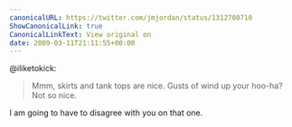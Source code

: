 ```yaml
---
canonicalURL: https://twitter.com/jmjordan/status/1312700710
ShowCanonicalLink: true
CanonicalLinkText: View original on
date: 2009-03-11T21:11:55+00:00
---
```

@iliketokick:

> Mmm, skirts and tank tops are nice. Gusts of wind up your hoo-ha? Not so nice.

I am going to have to disagree with you on that one.